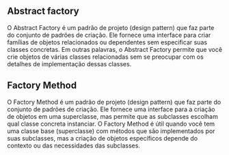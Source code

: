 ## Abstract factory

O Abstract Factory é um padrão de projeto (design pattern) que faz parte do conjunto de padrões de criação. Ele fornece uma interface para criar famílias de objetos relacionados ou dependentes sem especificar suas classes concretas. Em outras palavras, o Abstract Factory permite que você crie objetos de várias classes relacionadas sem se preocupar com os detalhes de implementação dessas classes.

## Factory Method

O Factory Method é um padrão de projeto (design pattern) que faz parte do conjunto de padrões de criação. Ele fornece uma interface para a criação de objetos em uma superclasse, mas permite que as subclasses escolham qual classe concreta instanciar. O Factory Method é útil quando você tem uma classe base (superclasse) com métodos que são implementados por suas subclasses, mas a criação de objetos específicos depende do contexto ou das necessidades das subclasses.
